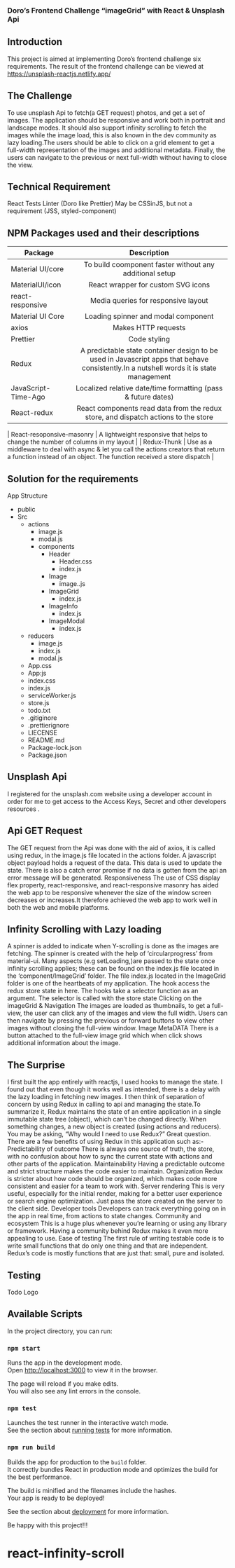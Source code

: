 ### Doro’s Frontend Challenge “imageGrid” with React & Unsplash Api

## Introduction
This  project is aimed at implementing Doro’s frontend challenge six requirements.
The result of the frontend challenge can be viewed at https://unsplash-reactjs.netlify.app/

## The Challenge

To use unsplash Api to fetch(a GET request) photos, and get a set of images. The application should be responsive and work both in portrait and landscape modes. It should also support infinity scrolling to fetch the images while the image load, this is also known in the dev community as lazy loading.The users should be able to click on a grid element to get a full-width representation of the images and additional metadata.
   Finally, the users can navigate to the previous or next full-width without having to close the view.

## Technical Requirement
React
Tests
Linter (Doro like Prettier)
May be CSSinJS, but not a requirement (JSS, styled-component)

## NPM Packages used and their descriptions




| Package                  |                  Description                  |
| ------------------------ | :-------------------------------------------: |
| Material UI/core | To build coomponent faster without any additional setup |
| MaterialUI/icon           | React wrapper for custom SVG icons|
| react-responsive         |      Media queries for responsive layout      |
| Material UI Core         |      Loading spinner and modal component      |
| axios                    |              Makes HTTP requests              |
| Prettier                 |              Code styling                     |
|Redux               |            A predictable state container design to be used in Javascript apps that behave consistently.In a nutshell words it is state management            |
| JavaScript-Time-Ago | Localized relative date/time formatting (pass & future dates)            |
| React-redux                 |  React components read data from the redux store, and  dispatch actions to the store      |
                              
 |   React-resoponsive-masonry     | A lightweight responsive that helps to change the number of columns in my layout         |
| Redux-Thunk                 |    Use as a middleware to deal with async & let you call
 the actions creators that return a function instead of an object.
 The function received a store dispatch        |


##  Solution for the requirements
App  Structure
* public
* Src 
    * actions
         * image.js
         * modal.js
       * components
           * Header
                * Header.css
                * index.js
            * Image
                * image..js
            * ImageGrid
                * index.js
            * ImageInfo
                * index.js
            * ImageModal
                * index.js
    * reducers
         * image.js
         * index.js
         * modal.js
     * App.css
     * App:js
     * index.css
     * index.js
     * serviceWorker.js
     * store.js
     * todo.txt
     * .gitiginore
     * .prettierignore
     * LIECENSE
     * README.md
     * Package-lock.json
     * Package.json
    

                    
         
## Unsplash Api       
I registered for the unsplash.com website using a developer account in order for me to get access to the Access Keys, Secret  and other developers resources .   

## Api GET Request
The GET request from the Api was done with the aid of axios, it is called using redux, in the image.js file located in the actions folder. A javascript object payload holds a request of the data. This data is used to update the state. There is also a catch error promise if no data is gotten from the api an error message will be generated.
Responsiveness
The use of CSS display flex property, react-responsive, and react-responsive masonry has aided the web app to be responsive whenever the size of the window screen decreases or increases.It therefore achieved the web app to work well in both the web and mobile platforms.

## Infinity Scrolling with Lazy loading
A spinner is added to indicate when Y-scrolling is done as the images are fetching. The spinner is created with the help of ‘circularprogress’ from material-ui. Many aspects (e.g setLoading,)are passed to the state once infinity scrolling applies; these can be found on the index.js file located in the ‘component/ImageGrid’ folder. The file index.js located in the ImageGrid folder is one of the heartbeats of my application. The hook access the redux store state in here. The hooks take a selector function as an argument. The selector is called with the store state
Clicking on the imageGrid & Navigation
The images are loaded as thumbnails, to get a full-view, the user can click any of the images and view the full width. Users can then navigate by pressing the previous or forward buttons to view other images without closing the full-view window.
Image MetaDATA
There is a button attached to the full-view image grid which when click shows additional information about the image.

## The Surprise 
I first built the app entirely with reactjs, I used hooks to manage the state. I found out that even though it works well as intended, there is a delay with the lazy loading in fetching new images.
I then think of separation of concern by using Redux in calling to api and managing the state.To summarize it, Redux maintains the state of an entire application in a single immutable state tree (object), which can’t be changed directly. When something changes, a new object is created (using actions and reducers).
You may be asking, “Why would I need to use Redux?” Great question. There are a few benefits of using Redux in this application  such as:-
Predictability of outcome
There is always one source of truth, the store, with no confusion about how to sync the current state with actions and other parts of the application.
Maintainability
Having a predictable outcome and strict structure makes the code easier to maintain.
Organization
Redux is stricter about how code should be organized, which makes code more consistent and easier for a team to work with.
Server rendering
This is very useful, especially for the initial render, making for a better user experience or search engine optimization. Just pass the store created on the server to the client side.
Developer tools
Developers can track everything going on in the app in real time, from actions to state changes.
Community and ecosystem
This is a huge plus whenever you’re learning or using any library or framework. Having a community behind Redux makes it even more appealing to use.
Ease of testing
The first rule of writing testable code is to write small functions that do only one thing and that are independent. Redux’s code is mostly functions that are just that: small, pure and isolated.


## Testing
Todo
Logo


     
    





## Available Scripts

In the project directory, you can run:

### `npm start`

Runs the app in the development mode.<br>
Open [http://localhost:3000](http://localhost:3000) to view it in the browser.

The page will reload if you make edits.<br>
You will also see any lint errors in the console.

### `npm test`

Launches the test runner in the interactive watch mode.<br>
See the section about [running tests](https://facebook.github.io/create-react-app/docs/running-tests) for more information.

### `npm run build`

Builds the app for production to the `build` folder.<br>
It correctly bundles React in production mode and optimizes the build for the best performance.

The build is minified and the filenames include the hashes.<br>
Your app is ready to be deployed!

See the section about [deployment](https://facebook.github.io/create-react-app/docs/deployment) for more information.

Be happy with this project!!!
# react-infinity-scroll
